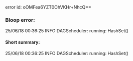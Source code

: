 error id: oOMFea6YZT0OhVKHr+NhcQ==
### Bloop error:

25/06/18 00:36:25 INFO DAGScheduler: running: HashSet()
#### Short summary: 

25/06/18 00:36:25 INFO DAGScheduler: running: HashSet()